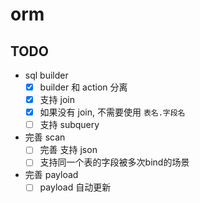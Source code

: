 
# orm

## TODO
- sql builder
    - [x] builder 和 action 分离
    - [x] 支持 join
    - [x] 如果没有 join, 不需要使用 `表名.字段名`
    - [ ] 支持 subquery
- 完善 scan
    - [ ] 完善 支持 json
    - [ ] 支持同一个表的字段被多次bind的场景
- 完善 payload
    - [ ] payload 自动更新
